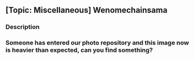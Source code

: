 ## [Topic: Miscellaneous] Wenomechainsama

### Description
### Someone has entered our photo repository and this image now is heavier than expected, can you find something?
